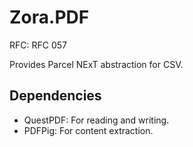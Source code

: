 # Zora.PDF

RFC: RFC 057

Provides Parcel NExT abstraction for CSV.

## Dependencies

* QuestPDF: For reading and writing.
* PDFPig: For content extraction.